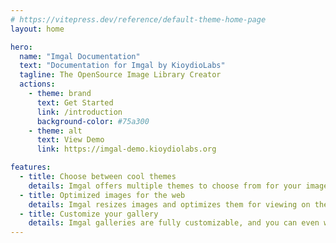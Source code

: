 ```yaml
---
# https://vitepress.dev/reference/default-theme-home-page
layout: home

hero:
  name: "Imgal Documentation"
  text: "Documentation for Imgal by KioydioLabs"
  tagline: The OpenSource Image Library Creator
  actions:
    - theme: brand
      text: Get Started
      link: /introduction
      background-color: #75a300
    - theme: alt
      text: View Demo
      link: https://imgal-demo.kioydiolabs.org

features:
  - title: Choose between cool themes
    details: Imgal offers multiple themes to choose from for your image gallery.
  - title: Optimized images for the web
    details: Imgal resizes images and optimizes them for viewing on the web.
  - title: Customize your gallery
    details: Imgal galleries are fully customizable, and you can even write your own CSS!
---
```


<style>
:root {
  --vp-home-hero-name-color: transparent;
  --vp-home-hero-name-background: -webkit-linear-gradient(120deg, #75a300, rgb(0,163,149));
}
</style>